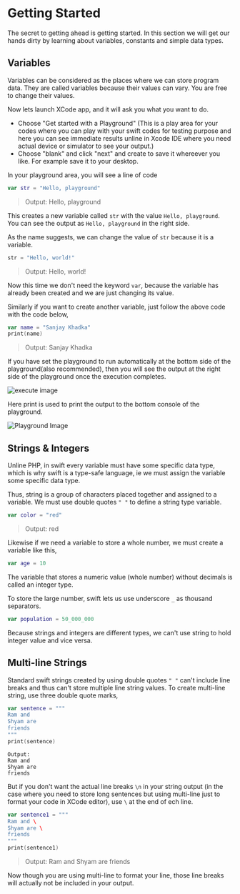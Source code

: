 # Getting Started
The secret to getting ahead is getting started. In this section we will get our hands dirty by learning about variables, constants and simple data types.

## Variables
Variables can be considered as the places where we can store program data. They are called variables because their values can vary. You are free to change their values.

Now lets launch XCode app, and it will ask you what you want to do. 
* Choose "Get started with a Playground" (This is a play area for your codes where you can play with your swift codes for testing purpose and here you can see immediate results unline in Xcode IDE where you need actual device or simulator to see your output.)
* Choose "blank" and click "next" and create to save it whereever you like. For example save it to your desktop. 

In your playground area, you will see a line of code

```swift
var str = "Hello, playground"
```

> Output: Hello, playground

This creates a new variable called ``str`` with the value ``Hello, playground``. You can see the output as ``Hello, playground`` in the right side. 

As the name suggests, we can change the value of ``str`` because it is a variable.

```swift
str = "Hello, world!"    
```

> Output: Hello, world!

Now this time we don't need the keyword ```var```, because the variable has already been created and we are just changing its value. 

Similarly if you want to create another variable, just follow the above code with the code below,

```swift
var name = "Sanjay Khadka"
print(name)
```

> Output: Sanjay Khadka

If you have set the playground to run automatically at the bottom side of the playground(also recommended), then you will see the output at the right side of the playground once the execution completes. 

![execute image](https://github.com/sanjaykhadka/learn-swift-coding/blob/master/images/execute.gif)

Here print is used to print the output to the bottom console of the playground.

![Playground Image](https://github.com/sanjaykhadka/learn-swift-coding/blob/master/images/playground.png)

## Strings & Integers
Unline PHP, in swift every variable must have some specific data type, which is why swift is a type-safe language, ie we must assign the variable some specific data type. 

Thus, string is a group of characters placed together and assigned to a variable. We must use double quotes ```" "``` to define a string type variable. 

```swift 
var color = "red"
```

> Output: red

Likewise if we need a variable to store a whole number, we must create a variable like this, 

```swift
var age = 10
```

The variable that stores a numeric value (whole number) without decimals is called an integer type. 

To store the large number, swift lets us use underscore ```_``` as thousand separators.

```swift
var population = 50_000_000
```

Because strings and integers are different types, we can't use string to hold integer value and vice versa. 

## Multi-line Strings
Standard swift strings created by using double quotes ```" "``` can't include line breaks and thus can't store multiple line string values. To create multi-line string, use three double quote marks,

```swift
var sentence = """
Ram and
Shyam are
friends
"""
print(sentence)
```

```
Output: 
Ram and
Shyam are
friends
```

But if you don't want the actual line breaks ```\n``` in your string output (in the case where you need to store long sentences but using multi-line just to format your code in XCode editor), use ```\``` at the end of ech line. 

```swift
var sentence1 = """
Ram and \
Shyam are \
friends
"""
print(sentence1)
```

> Output: Ram and Shyam are friends

Now though you are using multi-line to format your line, those line breaks will actually not be included in your output.


